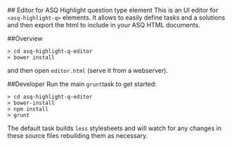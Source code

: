##<asq-highlight-q-editor> Editor for ASQ Highlight question type element
This is an UI editor for `<asq-highlight-q>` elements. It allows to easily define tasks and a solutions and then export the html to include in your ASQ HTML documents.

##Overview
```
> cd asq-highlight-q-editor
> bower install
```

and then open `editor.html` (serve it from a webserver).

##Developer
Run the main ``grunt``task to get started:
```
> cd asq-highlight-q-editor
> bower-install
> npm install
> grunt
```
The default task builds `less` stylesheets and will watch for any changes in these source files rebuilding them as necessary.